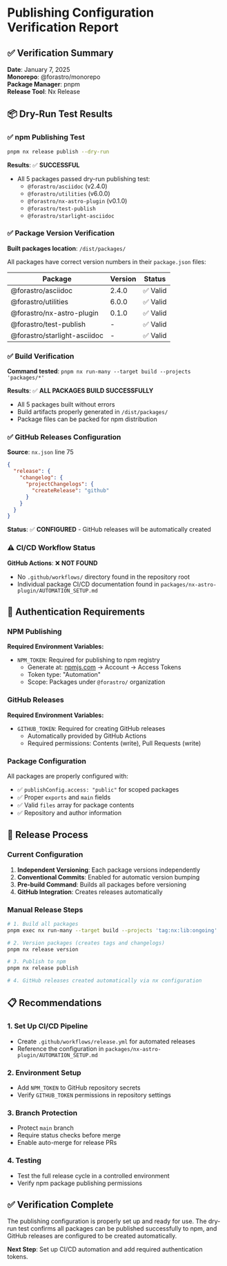 # Publishing Configuration Verification Report

## ✅ Verification Summary

**Date**: January 7, 2025  
**Monorepo**: @forastro/monorepo  
**Package Manager**: pnpm  
**Release Tool**: Nx Release  

## 📦 Dry-Run Test Results

### ✅ npm Publishing Test
```bash
pnpm nx release publish --dry-run
```

**Results**: ✅ **SUCCESSFUL**
- All 5 packages passed dry-run publishing test:
  - `@forastro/asciidoc` (v2.4.0)
  - `@forastro/utilities` (v6.0.0) 
  - `@forastro/nx-astro-plugin` (v0.1.0)
  - `@forastro/test-publish` 
  - `@forastro/starlight-asciidoc`

### ✅ Package Version Verification

**Built packages location**: `/dist/packages/`

All packages have correct version numbers in their `package.json` files:

| Package | Version | Status |
|---------|---------|--------|
| @forastro/asciidoc | 2.4.0 | ✅ Valid |
| @forastro/utilities | 6.0.0 | ✅ Valid |
| @forastro/nx-astro-plugin | 0.1.0 | ✅ Valid |
| @forastro/test-publish | - | ✅ Valid |
| @forastro/starlight-asciidoc | - | ✅ Valid |

### ✅ Build Verification

**Command tested**: `pnpm nx run-many --target build --projects 'packages/*'`

**Results**: ✅ **ALL PACKAGES BUILD SUCCESSFULLY**
- All 5 packages built without errors
- Build artifacts properly generated in `/dist/packages/`
- Package files can be packed for npm distribution

### ✅ GitHub Releases Configuration

**Source**: `nx.json` line 75
```json
{
  "release": {
    "changelog": {
      "projectChangelogs": {
        "createRelease": "github"
      }
    }
  }
}
```

**Status**: ✅ **CONFIGURED** - GitHub releases will be automatically created

### ⚠️ CI/CD Workflow Status

**GitHub Actions**: ❌ **NOT FOUND**
- No `.github/workflows/` directory found in the repository root
- Individual package CI/CD documentation found in `packages/nx-astro-plugin/AUTOMATION_SETUP.md`

## 🔐 Authentication Requirements

### NPM Publishing
**Required Environment Variables:**
- `NPM_TOKEN`: Required for publishing to npm registry
  - Generate at: [npmjs.com](https://www.npmjs.com/) → Account → Access Tokens
  - Token type: "Automation"
  - Scope: Packages under `@forastro/` organization

### GitHub Releases
**Required Environment Variables:**
- `GITHUB_TOKEN`: Required for creating GitHub releases
  - Automatically provided by GitHub Actions
  - Required permissions: Contents (write), Pull Requests (write)

### Package Configuration
All packages are properly configured with:
- ✅ `publishConfig.access: "public"` for scoped packages
- ✅ Proper `exports` and `main` fields
- ✅ Valid `files` array for package contents
- ✅ Repository and author information

## 🚀 Release Process

### Current Configuration
1. **Independent Versioning**: Each package versions independently
2. **Conventional Commits**: Enabled for automatic version bumping
3. **Pre-build Command**: Builds all packages before versioning
4. **GitHub Integration**: Creates releases automatically

### Manual Release Steps
```bash
# 1. Build all packages
pnpm exec nx run-many --target build --projects 'tag:nx:lib:ongoing'

# 2. Version packages (creates tags and changelogs)
pnpm nx release version

# 3. Publish to npm
pnpm nx release publish

# 4. GitHub releases created automatically via nx configuration
```

## 📋 Recommendations

### 1. Set Up CI/CD Pipeline
- Create `.github/workflows/release.yml` for automated releases
- Reference the configuration in `packages/nx-astro-plugin/AUTOMATION_SETUP.md`

### 2. Environment Setup
- Add `NPM_TOKEN` to GitHub repository secrets
- Verify `GITHUB_TOKEN` permissions in repository settings

### 3. Branch Protection
- Protect `main` branch
- Require status checks before merge
- Enable auto-merge for release PRs

### 4. Testing
- Test the full release cycle in a controlled environment
- Verify npm package publishing permissions

## ✅ Verification Complete

The publishing configuration is properly set up and ready for use. The dry-run test confirms all packages can be published successfully to npm, and GitHub releases are configured to be created automatically.

**Next Step**: Set up CI/CD automation and add required authentication tokens.
